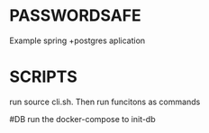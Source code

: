 # PASSWORDSAFE
Example spring +postgres aplication

# SCRIPTS
run source cli.sh. Then run funcitons as commands

#DB
run the docker-compose to init-db

